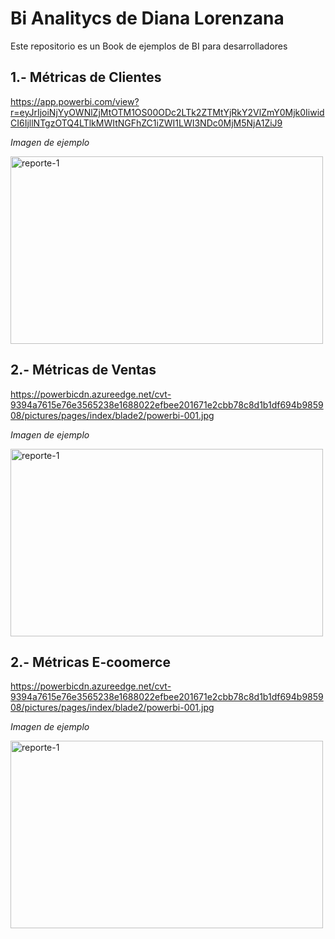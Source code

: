 # Bi Analitycs de Diana Lorenzana

Este repositorio es un Book de ejemplos de BI para desarrolladores

## 1.- Métricas de Clientes 

https://app.powerbi.com/view?r=eyJrIjoiNjYyOWNlZjMtOTM1OS00ODc2LTk2ZTMtYjRkY2VlZmY0Mjk0IiwidCI6IjllNTgzOTQ4LTlkMWItNGFhZC1iZWI1LWI3NDc0MjM5NjA1ZiJ9

*Imagen de ejemplo*

<img src="https://powerbicdn.azureedge.net/cvt-9394a7615e76e3565238e1688022efbee201671e2cbb78c8d1b1df694b985908/pictures/pages/index/blade2/powerbi-001.jpg" alt="reporte-1" width="500" height="300">

## 2.- Métricas de Ventas 

https://powerbicdn.azureedge.net/cvt-9394a7615e76e3565238e1688022efbee201671e2cbb78c8d1b1df694b985908/pictures/pages/index/blade2/powerbi-001.jpg

*Imagen de ejemplo*

<img src="https://powerbicdn.azureedge.net/cvt-9394a7615e76e3565238e1688022efbee201671e2cbb78c8d1b1df694b985908/pictures/pages/index/blade2/powerbi-001.jpg" alt="reporte-1" width="500" height="300">

## 2.- Métricas E-coomerce

https://powerbicdn.azureedge.net/cvt-9394a7615e76e3565238e1688022efbee201671e2cbb78c8d1b1df694b985908/pictures/pages/index/blade2/powerbi-001.jpg

*Imagen de ejemplo*

<img src="https://powerbicdn.azureedge.net/cvt-9394a7615e76e3565238e1688022efbee201671e2cbb78c8d1b1df694b985908/pictures/pages/index/blade2/powerbi-001.jpg" alt="reporte-1" width="500" height="300">
